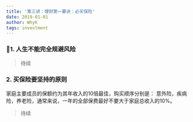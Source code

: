 ```yaml
---
title: '第三讲：理财第一要诀：必买保险'
date: 2019-01-01
author: WhyK
tags: investment
---
```


### 1. 人生不能完全规避风险
> 待续

### 2. 买保险要坚持的原则
家庭主要成员的保额约为其年收入的10倍最佳，购买顺序分别是： 意外险，疾病险，养老险，通常来说，一年的全部保费最好不要大于家庭总收入的10%。

> 待续
